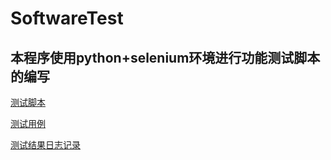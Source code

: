# SoftwareTest
## 本程序使用python+selenium环境进行功能测试脚本的编写
[测试脚本](https://github.com/Legents/SoftwareTest/blob/master/test.py)

[测试用例](https://github.com/Legents/SoftwareTest/blob/master/message.txt)

[测试结果日志记录](https://github.com/Legents/SoftwareTest/blob/master/test.py)

